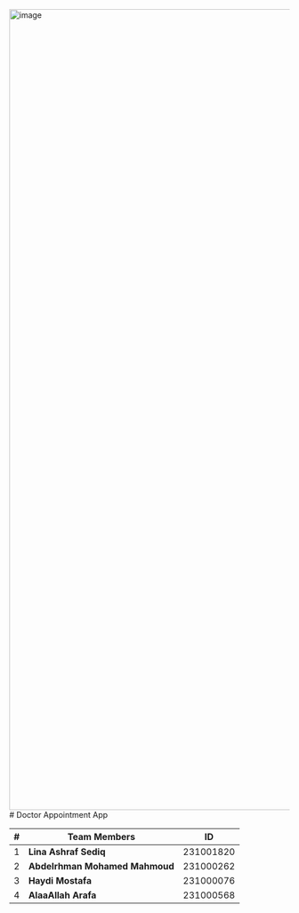 <img width="2560" height="1440" alt="image" src="https://github.com/user-attachments/assets/efcc4034-f7e6-4449-a058-6e17d03c9359" />
# Doctor Appointment App

| # | Team Members                     | ID |
|---|------------------------------|-------------|
| 1 | **Lina Ashraf Sediq**        | 231001820   |
| 2 | **Abdelrhman Mohamed Mahmoud** | 231000262 |
| 3 | **Haydi Mostafa**            | 231000076   |
| 4 | **AlaaAllah Arafa**          | 231000568   |

 


